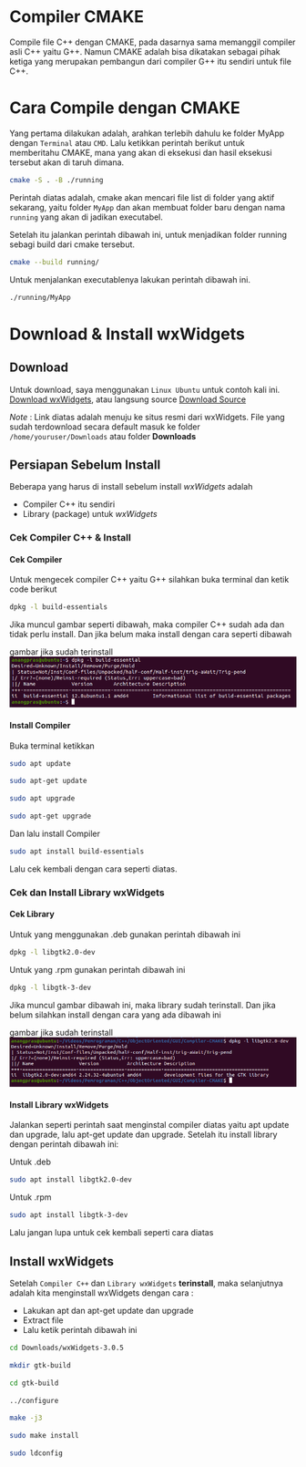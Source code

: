 # Compiler CMAKE

Compile file C++ dengan CMAKE, pada dasarnya sama memanggil compiler asli C++ yaitu G++. Namun CMAKE adalah bisa dikatakan sebagai pihak ketiga yang merupakan pembangun dari compiler G++ itu sendiri untuk file C++.

# Cara Compile dengan CMAKE

Yang pertama dilakukan adalah, arahkan terlebih dahulu ke folder MyApp dengan `Terminal` atau `CMD`. Lalu ketikkan perintah berikut untuk memberitahu CMAKE, mana yang akan di eksekusi dan hasil eksekusi tersebut akan di taruh dimana.

```sh
cmake -S . -B ./running
```

Perintah diatas adalah, cmake akan mencari file list di folder yang aktif sekarang,
yaitu folder `MyApp` dan akan membuat folder baru dengan nama `running` yang akan di jadikan executabel.

Setelah itu jalankan perintah dibawah ini, untuk menjadikan folder running sebagi build dari cmake tersebut.

```sh
cmake --build running/
```

Untuk menjalankan executablenya lakukan perintah dibawah ini.

```sh
./running/MyApp
```

# Download & Install wxWidgets

## Download

Untuk download, saya menggunakan `Linux Ubuntu` untuk contoh kali ini. [Download wxWidgets](https://www.wxwidgets.org/downloads/), atau langsung source [Download Source](https://github.com/wxWidgets/wxWidgets/releases/download/v3.1.5/wxWidgets-3.1.5.tar.bz2)

_Note_ : Link diatas adalah menuju ke situs resmi dari wxWidgets. File yang sudah terdownload secara default masuk ke folder `/home/youruser/Downloads` atau folder **Downloads**

## Persiapan Sebelum Install

Beberapa yang harus di install sebelum install _wxWidgets_ adalah

- Compiler C++ itu sendiri
- Library (package) untuk _wxWidgets_

### Cek Compiler C++ & Install

#### Cek Compiler

Untuk mengecek compiler C++ yaitu G++ silahkan buka terminal dan ketik code berikut

```sh
dpkg -l build-essentials
```

Jika muncul gambar seperti dibawah, maka compiler C++ sudah ada dan tidak perlu install. Dan jika belum maka install dengan cara seperti dibawah

gambar jika sudah terinstall
[![Gambar Cek Compiler](https://github.com/Anangprasetya/Compiler-CMAKE/blob/main/cek-compiler.png)](https://github.com/Anangprasetya/Compiler-CMAKE)

#### Install Compiler

Buka terminal ketikkan

```sh
sudo apt update
```

```sh
sudo apt-get update
```

```sh
sudo apt upgrade
```

```sh
sudo apt-get upgrade
```

Dan lalu install Compiler

```sh
sudo apt install build-essentials
```

Lalu cek kembali dengan cara seperti diatas.


### Cek dan Install Library wxWidgets
#### Cek Library
Untuk yang menggunakan .deb gunakan perintah dibawah ini
```sh
dpkg -l libgtk2.0-dev
```
Untuk yang .rpm gunakan perintah dibawah ini
```sh
dpkg -l libgtk-3-dev
```

Jika muncul gambar dibawah ini, maka library sudah terinstall. Dan jika belum silahkan install dengan cara yang ada dibawah ini

gambar jika sudah terinstall
[![Gambar Cek Library](https://github.com/Anangprasetya/Compiler-CMAKE/blob/main/cek-library.png)](https://github.com/Anangprasetya/Compiler-CMAKE)



#### Install Library wxWidgets
Jalankan seperti perintah saat menginstal compiler diatas yaitu apt update dan upgrade, lalu apt-get update dan upgrade. Setelah itu install library dengan perintah dibawah ini:

Untuk .deb
```sh
sudo apt install libgtk2.0-dev
```
Untuk .rpm
```sh
sudo apt install libgtk-3-dev
```

Lalu jangan lupa untuk cek kembali seperti cara diatas




## Install wxWidgets
Setelah `Compiler C++` dan `Library wxWidgets` **terinstall**, maka selanjutnya adalah kita menginstall wxWidgets dengan cara :
- Lakukan apt dan apt-get update dan upgrade
- Extract file
- Lalu ketik perintah dibawah ini
```sh
cd Downloads/wxWidgets-3.0.5
```

```sh
mkdir gtk-build
```

```sh
cd gtk-build
```

```sh
../configure
```

```sh
make -j3
```

```sh
sudo make install
```

```sh
sudo ldconfig
```
